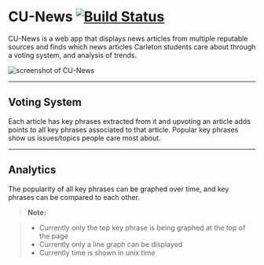 CU-News [![Build Status](https://travis-ci.org/CU-News/CU-News.svg?branch=master)](https://travis-ci.org/CU-News/CU-News)
===================

CU-News is a web app that displays news articles from multiple reputable sources and finds which news articles Carleton students care about through a voting system, and analysis of trends.

![screenshot of CU-News](http://i.imgur.com/L2xU1LM.png)


----------

Voting System
-------------

Each article has key phrases extracted from it and upvoting an article adds points to all key phrases associated to that article. Popular key phrases show us issues/topics people care most about.

----------

Analytics
-------------------

The popularity of all key phrases can be graphed over time, and key phrases can be compared to each other.

> **Note:**

> - Currently only the top key phrase is being graphed at the top of the page
> - Currently only a line graph can be displayed
> - Currently time is shown in unix time
